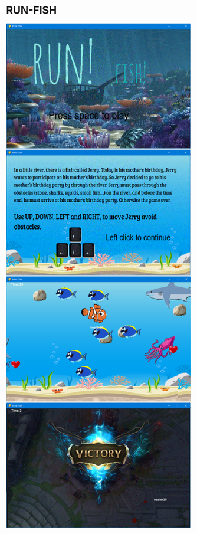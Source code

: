 # RUN-FISH
<img src= "https://github.com/zebinliin/RUN-FISH/blob/master/1.PNG" width=500 align>
<img src= "https://github.com/zebinliin/RUN-FISH/blob/master/2.PNG" width=500 align>
<img src= "https://github.com/zebinliin/RUN-FISH/blob/master/3.PNG" width=500 align>
<img src= "https://github.com/zebinliin/RUN-FISH/blob/master/4.PNG" width=500 align>
